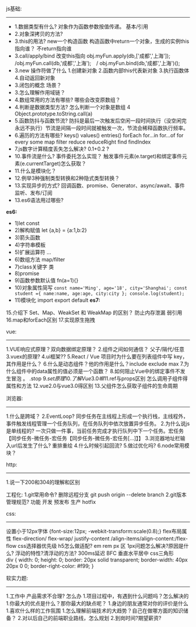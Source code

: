  js基础:
 ___
- 1.数据类型有什么? 对象作为函数参数按值传递。 基本/引用 
- 2.对象深拷贝的方法?
- 3.this的用法?  new一个构造函数  构造函数中return一个对象，生成的实例this指向谁？  不return指向谁
- 3.call/apply/bind  改变this指向 obj.myFun.apply(db,['成都','上海']);  /obj.myFun.call(db,'成都','上海');　/  obj.myFun.bind(db,'成都','上海')();
- 3.new 操作符做了什么  1.创建新对象 2.函数内部this代表新对象 3.执行函数体 4.自动返回新对象
- 3.闭包的概念 场景？
- 3.怎么理解作用域链？
- 4.数组常用的方法有哪些? 哪些会改变原数组？
- 4.判断是数据类型方法?  怎么判断一个对象是数组  4 Object.prototype.toString.call(a)
- 5.函数防抖与函数节流?   防抖是最后一次触发后空闲一段时间执行（没空闲完永远不执行）节流是间隔一段时间就被触发一次，节流会稀释函数执行频率。
- 6.遍历的方法有哪些?  keys()  values()  entries() forEach for...in  for...of for every some map  filter reduce reduceRight find findIndex  
- 7.js数字计算精度丢失怎么解决? 0.1+0.2  ?
- 10.事件流是什么? 事件委托怎么实现？ 触发事件元素(e.target)和绑定事件元素(e.currentTarget)怎么获取？
- 11.什么是模块化？
- 12.例举3种强制类型转换和2种隐式类型转换？
- 13.实现异步的方式? 回调函数、promise、Generator、async/await、事件监听、发布/订阅
- 13.es6语法用过哪些?

**es6:**
*   1)let const
*   2)解构赋值 let {a,b} = {a:1,b:2}
*   3)箭头函数
*   4)字符串模板 
*   5)扩展运算符 ...
*   6)数组方法 map/filter
*   7)class关键字 类
*   8)promise
*   9)函数参数默认值 fn(a=1){}
*   10)对象属性简写 
``
const name='Ming', age='18', city='Shanghai';
const student ={
    name:name,
    age:age,
    city:city
};
console.log(student);
``
*   11)模块化 import  export default
**es7:**


15.介绍下 Set、Map、WeakSet 和 WeakMap 的区别？  防止内存泄漏 弱引用
16.map和forEach区别
17.实现原生拖拽


 vue:
___
1.VUE响应式原理？双向数据绑定原理？
2.组件之间如何通信？ 父子/隔代/任意
3.vuex的原理?
4.ui框架??
5.React / Vue 项目时为什么要在列表组件中写 key，其作用是什么？
6.什么是动态组件？他的作用是什么？include exclude max
7.为什么组件中的data属性的值必须是一个函数？
8.如何阻止Vue中的绑定事件不发生冒泡 。  .stop
9.$set原理
10.了解Vue3.0嘛
11.$ref与props区别  怎么调用子组件得属性和方法
12.vue2.0与vue3.0得区别
13.父组件怎么获取子组件的生命周期

 浏览器:
___
1.什么是跨域？
2.EventLoop?  同步任务在主线程上形成一个执行栈，主线程外，事件触发线程管理一个任务队列，在任务队列中依次放置异步任务。
2.为什么说js是单线程的? 一次只做一件事，当前任务完成才执行队列中下一个任务。宏任务【同步任务-微任务-宏任务【同步任务-微任务-宏任务[...]】】
3.浏览器地址栏输入url后发生了什么?  重排重绘
4.什么时候引起回流?
5.做过优化吗?
6.node常用模块？


 http:
 ___
1.说一下200和304的理解和区别

工程化:
1.git常用命令? 删除远程分支   git  push origin --delete branch
2.git版本管理规范?  功能  开发   预发布 生产  hotfix  


 css:
___
设置小于12px字体  {font-size:12px; -webkit-transform:scale(0.8);}
flex布局属性  flex-direction/ flex-wrap/ justify-content /align-items/align-content:/flex-flow
css选择器优先级
h5怎么做适配? em rem px 区
1px问题怎么解决?原因是什么?
浮动的特性?清浮动的方法?
300ms延迟 
BFC
垂直水平居中
css三角形  
div {
      width: 0;
      height: 0;
      border: 20px solid transparent;
      border-width: 40px 20px 0 0;
      border-right-color: #f99;
    }





 软实力题:
___
1.工作中  产品需求不合理?  怎么办
1.项目过程中，有遇到什么问题吗？怎么解决的
1.你最大的优点是什么？那你最大的缺点呢？
1.身边的朋友通常对你的评价是什么
1.喜欢什么样的工作氛围
1.怎么理解前端技术的大趋势？自己在做哪方面的知识储备？
2.对以后自己的前端职业路线，怎么规划
2.到岗时间?期望薪资?



